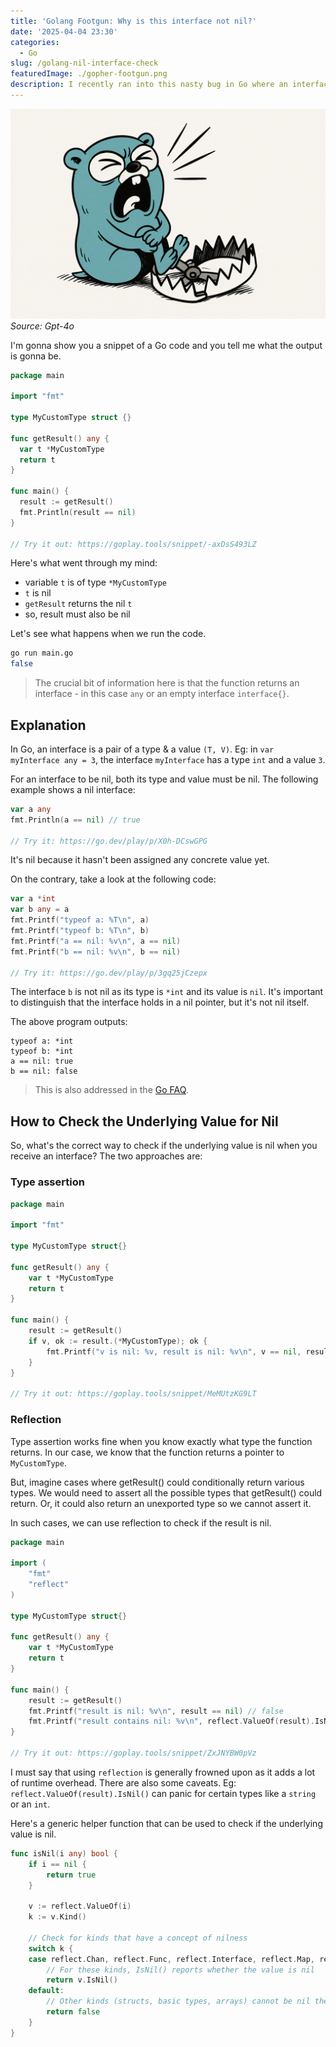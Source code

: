 ```yaml
---
title: 'Golang Footgun: Why is this interface not nil?'
date: '2025-04-04 23:30'
categories:
  - Go
slug: /golang-nil-interface-check
featuredImage: ./gopher-footgun.png
description: I recently ran into this nasty bug in Go where an interface that was supposed to be nil wasn't.
---
```


![Gopher](./gopher-footgun.png)
_Source: Gpt-4o_

I'm gonna show you a snippet of a Go code and you tell me what the output is gonna be.

```go
package main

import "fmt"

type MyCustomType struct {}

func getResult() any {
  var t *MyCustomType
  return t
}

func main() {
  result := getResult()
  fmt.Println(result == nil)
}

// Try it out: https://goplay.tools/snippet/-axDsS493LZ
```

Here's what went through my mind:

- variable `t` is of type `*MyCustomType`
- `t` is nil
- `getResult` returns the nil `t`
- so, result must also be nil

Let's see what happens when we run the code.

```bash
go run main.go
false
```

> The crucial bit of information here is that the function returns an interface - in this case `any` or an empty interface `interface{}`.

## Explanation

In Go, an interface is a pair of a type & a value `(T, V)`.
Eg: in `var myInterface any = 3`, the interface `myInterface` has a type `int` and a value `3`.

For an interface to be nil, both its type and value must be nil. The following example shows a nil interface:

```go
var a any
fmt.Println(a == nil) // true

// Try it: https://go.dev/play/p/X0h-DCswGPG
```

It's nil because it hasn't been assigned any concrete value yet.

On the contrary, take a look at the following code:

```go
var a *int
var b any = a
fmt.Printf("typeof a: %T\n", a)
fmt.Printf("typeof b: %T\n", b)
fmt.Printf("a == nil: %v\n", a == nil)
fmt.Printf("b == nil: %v\n", b == nil)

// Try it: https://go.dev/play/p/3gq25jCzepx
```

The interface `b` is not nil as its type is `*int` and its value is `nil`.
It's important to distinguish that the interface holds in a nil pointer, but it's not nil itself.

The above program outputs:

```
typeof a: *int
typeof b: *int
a == nil: true
b == nil: false
```

> This is also addressed in the [Go FAQ](https://go.dev/doc/faq#nil_error).

## How to Check the Underlying Value for Nil

So, what's the correct way to check if the underlying value is nil when you receive an interface? 
The two approaches are:

### Type assertion

```go
package main

import "fmt"

type MyCustomType struct{}

func getResult() any {
	var t *MyCustomType
	return t
}

func main() {
	result := getResult()
	if v, ok := result.(*MyCustomType); ok {
		fmt.Printf("v is nil: %v, result is nil: %v\n", v == nil, result == nil)
	}
}

// Try it out: https://goplay.tools/snippet/MeMUtzKG9LT
```

### Reflection

Type assertion works fine when you know exactly what type the function returns.
In our case, we know that the function returns a pointer to `MyCustomType`.

But, imagine cases where getResult() could conditionally return various types.
We would need to assert all the possible types that getResult() could return.
Or, it could also return an unexported type so we cannot assert it.

In such cases, we can use reflection to check if the result is nil.

```go
package main

import (
	"fmt"
	"reflect"
)

type MyCustomType struct{}

func getResult() any {
	var t *MyCustomType
	return t
}

func main() {
	result := getResult()
	fmt.Printf("result is nil: %v\n", result == nil) // false
	fmt.Printf("result contains nil: %v\n", reflect.ValueOf(result).IsNil()) // true
}

// Try it out: https://goplay.tools/snippet/ZxJNYBW0pVz
```

I must say that using `reflection` is generally frowned upon as it adds a lot of runtime overhead. There are also some caveats.
Eg: `reflect.ValueOf(result).IsNil()` can panic for certain types like a `string` or an `int`.

Here's a generic helper function that can be used to check if the underlying value is nil.

```go
func isNil(i any) bool {
	if i == nil {
		return true
	}

	v := reflect.ValueOf(i)
	k := v.Kind()

	// Check for kinds that have a concept of nilness
	switch k {
	case reflect.Chan, reflect.Func, reflect.Interface, reflect.Map, reflect.Ptr, reflect.Slice, reflect.UnsafePointer:
		// For these kinds, IsNil() reports whether the value is nil
		return v.IsNil()
	default:
		// Other kinds (structs, basic types, arrays) cannot be nil themselves
		return false
	}
}
```
